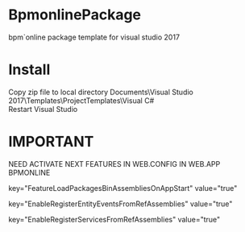 # BpmonlinePackage
bpm`online package template for visual studio 2017

# Install
Copy zip file to local directory Documents\Visual Studio 2017\Templates\ProjectTemplates\Visual C#\
Restart Visual Studio

# IMPORTANT
NEED ACTIVATE NEXT FEATURES IN WEB.CONFIG IN WEB.APP BPMONLINE

key="FeatureLoadPackagesBinAssembliesOnAppStart" value="true"

key="EnableRegisterEntityEventsFromRefAssemblies" value="true"

key="EnableRegisterServicesFromRefAssemblies" value="true"
